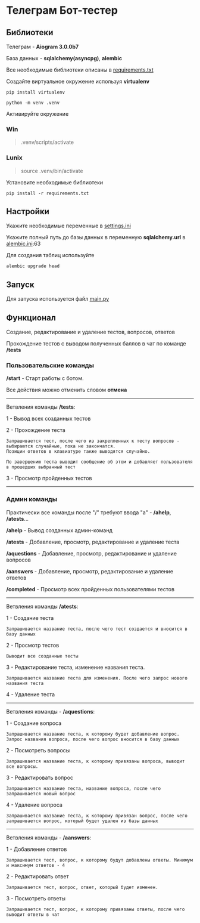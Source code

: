 # Телеграм Бот-тестер 

## Библиотеки

Телеграм - **Aiogram 3.0.0b7**

База данных - **sqlalchemy(asyncpg)**, **alembic**

Все необходимые библиотеки описаны в [requirements.txt](requirements.txt)

Создайте виртуальное окружение используя **virtualenv**

    pip install virtualenv

    python -m venv .venv

Активируйте окружение 

### Win

> .venv/scripts/activate

### Lunix

> source .venv/bin/activate


Установите необходимые библиотеки

    pip install -r requirements.txt

## Настройки 

Укажите необходимые переменные в [settings.ini](settings.ini)

Укажите полный путь до базы данных в переменную **sqlalchemy.url** в [alembic.ini](alembic.ini):63

Для создания таблиц используйте

    alembic upgrade head


## Запуск

Для запуска используется файл [main.py](main.py)

## Функционал 
Создание, редактирование и удаление тестов, вопросов, ответов

Прохождение тестов с выводом полученных баллов в чат по команде **/tests**


### Пользовательские команды
**/start** - Старт работы с ботом.

Все действия можно отменить словом **отмена**

***
Ветвления команды **/tests**:

1 - Вывод всех созданных тестов

2 - Прохождение теста

    Запрашивается тест, после чего из закрепленных к тесту вопросов - выбираются случайные, пока не закончатся.
    Позиции ответов в клавиатуре также выводятся случайно.

    По завершению теста выводит сообщение об этом и добавляет пользователя в прошедших выбранный тест

3 - Просмотр пройденных тестов

***
### Админ команды

Практически все команды после "/" требуют ввода "a" - **/ahelp**,  **/atests**...

**/ahelp** - Вывод созданных админ-команд

**/atests** - Добавление, просмотр, редактирование и удаление теста

**/aquestions** - Добавление, просмотр, редактирование и удаление вопросов

**/aanswers** - Добавление, просмотр, редактирование и удаление ответов

**/completed** - Просмотр всех пройденных пользователями тестов

***

Ветвления команды **/atests**:

1 - Создание теста

    Запрашивается название теста, после чего тест создается и вносится в базу данных

2 - Просмотр тестов 

    Выводит все созданные тесты 

3 - Редактирование теста, изменение названия теста.

    Запрашивается название теста для изменения. После чего запрос нового названия теста

4 - Удаление теста

***


Ветвления команды - **/aquestions**:

1 - Создание вопроса

    Запрашивается название теста, к которому будет добавление вопрос. Запрос названия вопроса, после чего вопрос вносится в базу данных

2 - Посмотреть вопросы

    Запрашивается название теста, к которому привязаны вопроса, выводит все вопросы. 

3 - Редактировать вопрос

    Запрашивается название теста, название вопроса, после чего запрашивается новый вопрос

4 - Удаление вопроса

    Запрашивается название теста, к которому привязан вопрос, после чего запрашивается вопрос, который будет удален из базы данных


***

Ветвления команды - **/aanswers**:

1 - Добавление ответов

    Запрашивается тест, вопрос, к которому будут добавлены ответы. Минимум и максимум ответов - 4 

2 - Редактировать ответ

    Запрашивается тест, вопрос, ответ, который будет изменен.

3 - Посмотреть ответы

    Запрашивается тест, вопрос, к которому привязаны ответы, после чего выводит ответы в чат